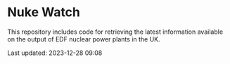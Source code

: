 # Nuke Watch

This repository includes code for retrieving the latest information available on the output of EDF nuclear power plants in the UK.

Last updated: 2023-12-28 09:08